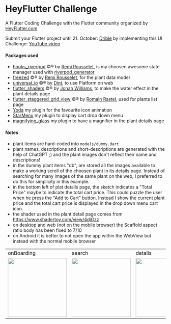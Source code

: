 # HeyFlutter Challenge

A Flutter Coding Challenge with the Flutter community organized by [HeyFlutter.com](HeyFlutter.com)

Submit your Flutter project until 21. October: [Drible](https://forms.gle/o5fUjqJP22s9tmeg9)
by implementing this UI Challenge: [YouTube video](https://www.youtube.com/live/aERczKh_uMk?si=__FVuguyWIijgbva&t=546)

#### Packages used

- [hooks_riverpod](https://pub.dev/packages/hooks_riverpod) ©® by [Remi Rousselet](https://github.com/rrousselGit), is my choosen awesome state manager used with [riverpod_generator](https://pub.dev/packages/riverpod_generator)
- [freezed](https://pub.dev/packages/freezed) ©® by [Remi Rousselet](https://github.com/rrousselGit), for the plant data model
- [universal_io](https://pub.dev/packages/universal_io) ©® by [Dint](https://github.com/dint-dev), to use Platform on web
- [flutter_shaders](https://github.com/jonahwilliams/flutter_shaders) ©® by [Jonah Williams](https://github.com/jonahwilliams), to make the water effect in the plant details page
- [flutter_staggered_grid_view](https://pub.dev/packages/flutter_staggered_grid_view) ©® by [Romain Rastel](https://github.com/letsar), used for plants list page
- [Yoda](https://github.com/alnitak/yoda) my plugin for the favourite icon animation
- [StarMenu](https://github.com/alnitak/flutter_star_menu) my plugin to display cart drop down menu
- [magnifying_glass](https://github.com/alnitak/magnifying_glass) my plugin to have a magnifier in the plant details page

#### Notes 

- plant items are hard-coded into `models/dummy.dart`
- plant names, descriptions and short-descriptions are generated with the help of ChatGPT ;) and the plant images don't reflect their name and descriptions!
- in the dummy plant items "db", are stored all the images available to make a working scroll of the choosen plant in its details page. Instead of searching for many images of the same plant on the web, I preferred to do this for simplicity in this example.
- in the bottom left of plat details page, the sketch indicates a "Total Price" maybe to indicate the total cart price. This could puzzle the user when he press the "Add to Cart" button. Instead I show the current plant price and the total cart price is displayed in the drop down menu cart icon.
- the shader used in the plant detail page comes from https://www.shadertoy.com/view/4djGzz
- on desktop and web (not on the mobile browser) the Scaffold aspect ratio body has been fixed to 7/10
- on Android it is better to not open the app within the WebView but instead with the normal mobile browser


<table>
<tr>
	<td>onBoarding</td>
	<td>search</td>
	<td>details</td>
</tr>
<tr>
	<td width=185 valign="top">
		<img width=185 src="https://github.com/alnitak/heyflutter_contest/assets/192827/2189b200-a823-4035-a0a1-226b1fe37f3c"></img>
	</td>
	<td width=185 valign="top">
		<img width=185 src="https://github.com/alnitak/heyflutter_contest/assets/192827/c1b6b16c-c2f2-4a57-ae1c-c907501d7120"></img>
	</td>
	<td width=185 valign="top">
		<img width=185 src="https://github.com/alnitak/heyflutter_contest/assets/192827/c74c4bda-6303-4469-a28d-efbc1ac6a5e6"></img>
	</td>
</tr>
</table>
